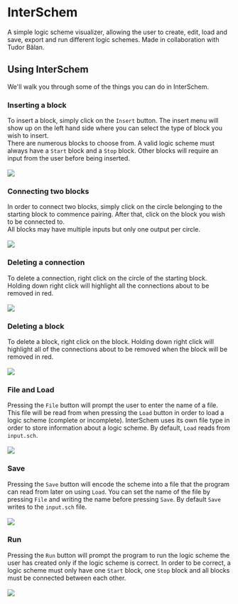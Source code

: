 # InterSchem
A simple logic scheme visualizer, allowing the user to create, edit, load and save, export and run different logic schemes.
Made in collaboration with Tudor Bălan.
## Using InterSchem
We'll walk you through some of the things you can do in InterSchem.
### Inserting a block <br>
To insert a block, simply click on the `Insert` button. The insert menu will show up on the left hand side where you can select the type of block you wish to insert.
<br>
There are numerous blocks to choose from. A valid logic scheme must always have a `Start` block and a `Stop` block. Other blocks will require an input from the user before being inserted.
<br><br><img src="https://media.giphy.com/media/M5UzxrVjOYOZWUaUfF/giphy.gif"></img>
### Connecting two blocks <br>
In order to connect two blocks, simply click on the circle belonging to the starting block to commence pairing. After that, click on the block you wish to be connected to.
<br>
All blocks may have multiple inputs but only one output per circle.
<br><br><img src="https://media.giphy.com/media/YHS9RdTl12pygJ66rV/giphy.gif"></img>
### Deleting a connection <br>
To delete a connection, right click on the circle of the starting block. Holding down right click will highlight all the connections about to be removed in red.
<br><br><img src="https://media.giphy.com/media/mdvV3L4cUZ3qxa96Ri/giphy.gif"></img>
### Deleting a block <br>
To delete a block, right click on the block. Holding down right click will highlight all of the connections about to be removed when the block will be removed in red.
<br><br><img src="https://media.giphy.com/media/rDWvzHzvK8Zjm46Azk/giphy.gif"></img>
### File and Load <br>
Pressing the `File` button will prompt the user to enter the name of a file. This file will be read from when pressing the `Load` button in order to load a logic scheme (complete or incomplete). InterSchem uses its own file type in order to store information about a logic scheme. By default, `Load` reads from `input.sch`.
<br><br><img src="https://media.giphy.com/media/rP7ag7GzkKoM3JBF4Q/giphy.gif"></img>
### Save <br>
Pressing the `Save` button will encode the scheme into a file that the program can read from later on using `Load`. You can set the name of the file by pressing `File` and writing the name before pressing `Save`. By default `Save` writes to the `input.sch` file.
<br><br><img src="https://media.giphy.com/media/6ac9zOwYYuTqHxwhza/giphy.gif"></img>
### Run <br>
Pressing the `Run` button will prompt the program to run the logic scheme the user has created only if the logic scheme is correct. In order to be correct, a logic scheme must only have one `Start` block, one `Stop` block and all blocks must be connected between each other.
<br><br><img src="https://media.giphy.com/media/4h8gDyTm50mr2unt9M/giphy.gif"></img>

